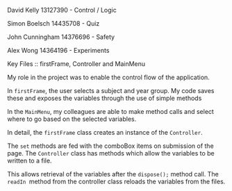 David Kelly 13127390 - Control / Logic

Simon Boelsch 14435708 - Quiz

John Cunningham 14376696 - Safety

Alex Wong 14364196 - Experiments



Key Files :: firstFrame, Controller and MainMenu

My role in the project was to enable the control flow of the application.

In `firstFrame`, the user selects a subject and year group.
My code saves these and exposes the variables through the use of simple methods

In the `MainMenu`, my colleagues are able to make method calls and select where to go based on the selected variables.

In detail, the `firstFrame` class creates an instance of the `Controller`.

The `set` methods are fed with the comboBox items on submission of the page.
The `Controller` class has methods which allow the variables to be written to a file.

This allows retrieval of the variables after the `dispose();` method call.
The `readIn `method from the controller class reloads the variables from the files.